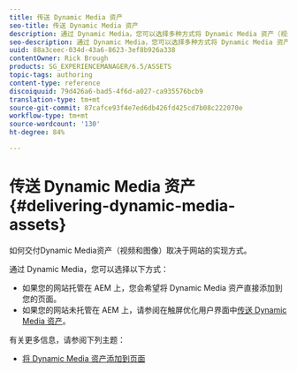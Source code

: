 ```yaml
---
title: 传送 Dynamic Media 资产
seo-title: 传送 Dynamic Media 资产
description: 通过 Dynamic Media，您可以选择多种方式将 Dynamic Media 资产（视频和图像）传送到您的网站。
seo-description: 通过 Dynamic Media，您可以选择多种方式将 Dynamic Media 资产（视频和图像）传送到您的网站。
uuid: 88a3ceec-034d-43a6-8623-3ef8b926a338
contentOwner: Rick Brough
products: SG_EXPERIENCEMANAGER/6.5/ASSETS
topic-tags: authoring
content-type: reference
discoiquuid: 79d426a6-bad5-4f6d-a027-ca935576bcb9
translation-type: tm+mt
source-git-commit: 87cafce93f4e7ed6db426fd425cd7b08c222070e
workflow-type: tm+mt
source-wordcount: '130'
ht-degree: 84%

---
```



# 传送 Dynamic Media 资产{#delivering-dynamic-media-assets}

如何交付Dynamic Media资产（视频和图像）取决于网站的实现方式。

通过 Dynamic Media，您可以选择以下方式：

* 如果您的网站托管在 AEM 上，您会希望将 Dynamic Media 资产直接添加到您的页面。
* 如果您的网站未托管在 AEM 上，请参阅在触屏优化用户界面中[传送 Dynamic Media 资产](/help/assets/delivering-dynamic-media-assets.md)。

有关更多信息，请参阅下列主题：

* [将 Dynamic Media 资产添加到页面](/help/sites-classic-ui-authoring/dynamic-media-assets-adding-to-page.md)

